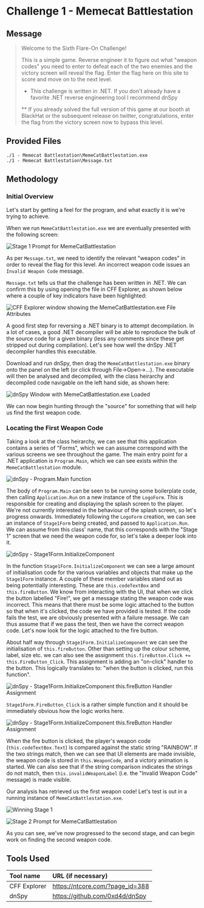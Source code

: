 # Challenge 1 - Memecat Battlestation

## Message
> Welcome to the Sixth Flare-On Challenge! 
> 
> This is a simple game. Reverse engineer it to figure out what "weapon codes" you need to enter to defeat each of the two enemies and the victory screen will reveal the flag. Enter the flag here on this site to score and move on to the next level.
> 
> * This challenge is written in .NET. If you don't already have a favorite .NET reverse engineering tool I recommend dnSpy
> 
> ** If you already solved the full version of this game at our booth at BlackHat  or the subsequent release on twitter, congratulations, enter the flag from the victory screen now to bypass this level.

## Provided Files
```
./1 - Memecat Battlestation\MemeCatBattlestation.exe
./1 - Memecat Battlestation\Message.txt
```
## Methodology

### Initial Overview

Let's start by getting a feel for the program, and what exactly it is we're trying to achieve. 

When we run `MemeCatBattlestation.exe` we are eventually presented with the following screen:

![Stage 1 Prompt for MemeCatBattlestation](https://raw.githubusercontent.com/SecSuperN0va/CTF-Writeups/master/Flare-on/2019/01%20-%20Memecat%20Battlestation/images/mcb_stage_1_prompt.png)

As per `Message.txt`, we need to identify the relevant "weapon codes" in order to reveal the flag for this level. An incorrect weapon code issues an `Invalid Weapon Code` message.

`Message.txt` tells us that the challenge has been written in .NET. We can confirm this by using opening the file in CFF Explorer, as shown below where a couple of key indicators have been highlighted:

![CFF Explorer window showing the MemeCatBattlestation.exe File Attributes](https://raw.githubusercontent.com/SecSuperN0va/CTF-Writeups/master/Flare-on/2019/01%20-%20Memecat%20Battlestation/images/mcb_cff_explorer.png)

A good first step for reversing a .NET binary is to attempt decompilation. In a lot of cases, a good .NET decompiler will be able to reproduce the bulk of the 
source code for a given binary (less any comments since these get stripped out during compilation). Let's see how well the dnSpy .NET decompiler handles this executable.

Download and run dnSpy, then drag the `MemeCatBattlestation.exe` binary onto the panel on the left (or click through File->Open->...). 
The executable will then be analysed and decompiled, with the class heirarchy and decompiled code navigable on the left hand side, as shown here:

![dnSpy Window with MemeCatBattlestation.exe Loaded](https://raw.githubusercontent.com/SecSuperN0va/CTF-Writeups/master/Flare-on/2019/01%20-%20Memecat%20Battlestation/images/mcb_dnspy_first_load.png)

We can now begin hunting through the "source" for something that will help us find the first weapon code.

### Locating the First Weapon Code

Taking a look at the class heirarchy, we can see that this application contains a series of "Forms", which we can assume correspond with 
the various screens we see throughout the game. The main entry point for a .NET application is `Program.Main`, which we can see exists within the `MemeCatBattlestation` module.

![dnSpy - Program.Main function](https://raw.githubusercontent.com/SecSuperN0va/CTF-Writeups/master/Flare-on/2019/01%20-%20Memecat%20Battlestation/images/mcb_dnspy_program_main.png)

The body of `Program.Main` can be seen to be running some boilerplate code, then calling `Application.Run` on a new instance of the `LogoForm`. 
This is responsible for creating and displaying the splash screen to the player. We're not currently interested in the behaviour of the splash screen, 
so let's progress onwards. Immediately following the `LogoForm` creation, we can see an instance of `Stage1Form` being created, and passed to `Application.Run`. 
We can assume from this class' name, that this corresponds with the "Stage 1" screen that we need the weapon code for, so let's take a deeper look into it.

![dnSpy - Stage1Form.InitializeComponent](https://raw.githubusercontent.com/SecSuperN0va/CTF-Writeups/master/Flare-on/2019/01%20-%20Memecat%20Battlestation/images/mcb_dnspy_stage_1_init.png)

In the function `Stage1Form.InitializeComponent` we can see a large amount of initialisation code for the various variables and objects that make 
up the `Stage1Form` instance. A couple of these member variables stand out as being potentially interesting. These are `this.codeTextBox` and `this.fireButton`. 
We know from interacting with the UI, that when we click the button labelled "Fire!", we get a message stating the weapon code was incorrect. This means that 
there must be some logic attached to the button so that when it's clicked, the code we have provided is tested. If the code fails the test, we are obviously presented 
with a failure message. We can thus assume that if we pass the test, then we have the correct weapon code. Let's now look for the logic attached to the fire button.

About half way through `Stage1Form.InitializeComponent` we can see the initialisation of `this.fireButton`. Other than setting up the colour scheme, 
label, size etc. we can also see the assignment `this.fireButton.Click += this.FireButton_Click`. This assignment is adding an "on-click" handler 
to the button. This logically translates to: "when the button is clicked, run this function". 

![dnSpy - Stage1Form.InitializeComponent this.fireButton Handler Assignment](https://raw.githubusercontent.com/SecSuperN0va/CTF-Writeups/master/Flare-on/2019/01%20-%20Memecat%20Battlestation/images/mcb_dnspy_stage_1_fire_button_handler_assign.png)

`Stage1Form.FireButton_Click` is a rather simple function and it should be immediately obvious how the logic works here. 

 ![dnSpy - Stage1Form.InitializeComponent this.fireButton Handler Assignment](https://raw.githubusercontent.com/SecSuperN0va/CTF-Writeups/master/Flare-on/2019/01%20-%20Memecat%20Battlestation/images/mcb_dnspy_stage_1_fire_button_handler.png)

When the fire button is clicked, the player's weapon code (`this.codeTextBox.Text`) is compared against the static string "RAINBOW". 
If the two strings match, then we can see that UI elements are made invisible, the weapon code is stored in `this.WeaponCode`, 
and a victory animation is started. We can also see that if the string comparison indicates the strings do not match, then 
`this.invalidWeaponLabel` (i.e. the "Invalid Weapon Code" message) is made visible. 

Our analysis has retrieved us the first weapon code! Let's test is out in a running instance of `MemeCatBattlestation.exe`.

![Winning Stage 1](https://raw.githubusercontent.com/SecSuperN0va/CTF-Writeups/master/Flare-on/2019/01%20-%20Memecat%20Battlestation/images/mcb_stage_1_success.png)

![Stage 2 Prompt for MemeCatBattlestation](https://raw.githubusercontent.com/SecSuperN0va/CTF-Writeups/master/Flare-on/2019/01%20-%20Memecat%20Battlestation/images/mcb_stage_2_prompt_.png)

As you can see, we've now progressed to the second stage, and can begin work on finding the second weapon code.



## Tools Used

Tool name|URL (if necessary)
:---|:---
CFF Explorer | https://ntcore.com/?page_id=388
dnSpy | https://github.com/0xd4d/dnSpy